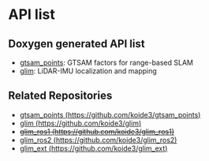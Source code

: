 # API list

## Doxygen generated API list

* [gtsam_points](https://koide3.github.io/gtsam_points/doc_cpp/index.html): GTSAM factors for range-based SLAM
* [glim](https://koide3.github.io/glim/docs_cpp/index.html): LiDAR-IMU localization and mapping

## Related Repositories
* [gtsam_points (https://github.com/koide3/gtsam_points)](https://github.com/koide3/gtsam_points)
* [glim (https://github.com/koide3/glim)](https://github.com/koide3/glim)
* ~~[glim_ros1 (https://github.com/koide3/glim_ros1)](https://github.com/koide3/glim_ros1)~~
* [glim_ros2 (https://github.com/koide3/glim_ros2)](https://github.com/koide3/glim_ros2)
* [glim_ext (https://github.com/koide3/glim_ext)](https://github.com/koide3/glim_ext)
